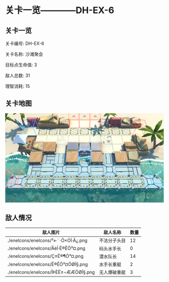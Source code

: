 # 关卡一览————DH-EX-6


## 关卡一览

关卡编号: DH-EX-6

关卡名称: 沙滩聚会

目标点生命值: 3

敌人总数: 31

理智消耗: 15


## 关卡地图
![DH-EX-6](./oprMap/DH-EX-6.png)

## 敌人情况

| 敌人图片 | 敌人名称 | 数量  |
|---------|-----|-----|
| ./eneIcons/eneIcons/²»·¨·Ö×ÓÍ·Ä¿.png| 不法分子头目  |   12  |
| ./eneIcons/eneIcons/ÂëÍ·Ë®ÊÖ³¤.png| 码头水手长  |   0  |
| ./eneIcons/eneIcons/Ç±Ë®¶Ó³¤.png| 潜水队长  |   14  |
| ./eneIcons/eneIcons/Ë®ÊÖ³¤ÖØÍ§.png| 水手长重艇  |   2  |
| ./eneIcons/eneIcons/ÎÞÈË±¬ÆÆÖØÍ§.png| 无人爆破重艇  |   3  |
